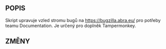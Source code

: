 POPIS
-----
Skript upravuje vzled stromu bugů na https://bugzilla.abra.eu/ pro potřeby teamu Documentation. Je určený pro doplněk Tampermonkey.

ZMĚNY
-----
